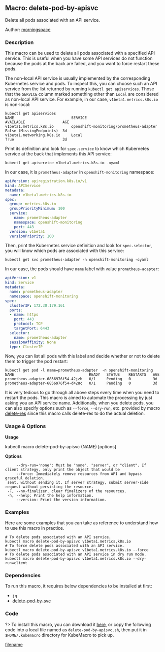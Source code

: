 ## Macro: delete-pod-by-apisvc

Delete all pods associated with an API service.

Author: [morningspace](https://github.com/morningspace/)

<!-- tabs:start -->

### **Description**


This macro can be used to delete all pods associated with a specified API service. This is useful
when you have some API services do not function because the pods at the back are failed, and you
want to force restart these pods.

The non-local API service is usually implemented by the corresponding Kubernetes service and pods.
To inspect this, you can choose such an API service from the list returned by running `kubectl get
apiservices`. Those that the `SERVICE` column marked something other than `Local` are considered
as non-local API service. For example, in our case, `v1beta1.metrics.k8s.io` is non-local:
```shell
kubectl get apiservices
NAME                          SERVICE                                   AVAILABLE                 AGE
v1beta1.metrics.k8s.io        openshift-monitoring/prometheus-adapter   False (MissingEndpoints)  3d
v1beta1.networking.k8s.io     Local                                     True                      3d
```

Print its definition and look for `spec.service` to know which Kubernetes service at the back that
implements this API service:
```shell
kubectl get apiservice v1beta1.metrics.k8s.io -oyaml
```
In our case, it is `prometheus-adapter` in `openshift-monitoring` namespace:
```yaml
apiVersion: apiregistration.k8s.io/v1
kind: APIService
metadata:
  name: v1beta1.metrics.k8s.io
spec:
  group: metrics.k8s.io
  groupPriorityMinimum: 100
  service:
    name: prometheus-adapter
    namespace: openshift-monitoring
    port: 443
  version: v1beta1
  versionPriority: 100
```

Then, print the Kubernetes service definition and look for `spec.selector`, you will know which pods
are associated with this service:
```shell
kubectl get svc prometheus-adapter -n openshift-monitoring -oyaml
```
In our case, the pods should have `name` label with value `prometheus-adapter`:
```yaml
apiVersion: v1
kind: Service
metadata:
  name: prometheus-adapter
  namespace: openshift-monitoring
spec:
  clusterIP: 172.30.179.161
  ports:
  - name: https
    port: 443
    protocol: TCP
    targetPort: 6443
  selector:
    name: prometheus-adapter
  sessionAffinity: None
  type: ClusterIP
```

Now, you can list all pods with this label and decide whether or not to delete them to trigger the pod
restart:
```shell
kubectl get pod -l name=prometheus-adapter  -n openshift-monitoring
NAME                                  READY   STATUS    RESTARTS   AGE
prometheus-adapter-6856976f54-42jzh   0/1     Pending   0          3d
prometheus-adapter-6856976f54-d428c   0/1     Pending   0          3d
```

It is very tedious to go through all above steps every time when you need to restart the pods. This
macro is aimed to automate the processing by just asking you an API service name. Additionally, when
you delete pods, you can also specify options such as `--force`, `--dry-run`, etc. provided by macro
[delete-res](docs/delete-res) since this macro calls delete-res to do the actual deletion.



### **Usage & Options**

**Usage**

kubectl macro delete-pod-by-apisvc (NAME) [options]

**Options**

```
     --dry-run='none': Must be "none", "server", or "client". If client strategy, only print the object that would be
     --force: Immediately remove resources from API and bypass graceful deletion.
 sent, without sending it. If server strategy, submit server-side request without persisting the resource.
 -F, --no-finalizer, clear finalizers of the resources.
 -h, --help: Print the help information.
     --version: Print the version information.

```

### **Examples**

Here are some examples that you can take as reference to understand how to use this macro in practice.
```shell
# To delete pods associated with an API service.
kubectl macro delete-pod-by-apisvc v1beta1.metrics.k8s.io
# To force delete pods associated with an API service.
kubectl macro delete-pod-by-apisvc v1beta1.metrics.k8s.io --force
# To delete pods associated with an API service in dry run mode.
kubectl macro delete-pod-by-apisvc v1beta1.metrics.k8s.io --dry-run=client

```

### **Dependencies**

To run this macro, it requires below dependencies to be installed at first:

* `jq`
* [delete-pod-by-svc](docs/delete-pod-by-svc.md)

### **Code**

?> To install this macro, you can download it [here](bin/delete-pod-by-apisvc.sh ':ignore delete-pod-by-apisvc'), or copy the following code into a local file named as `delete-pod-by-apisvc.sh`, then put it in `$HOME/.kubemacro` directory for KubeMacro to pick up.

[filename](../bin/delete-pod-by-apisvc.sh ':include :type=code shell')

<!-- tabs:end -->
